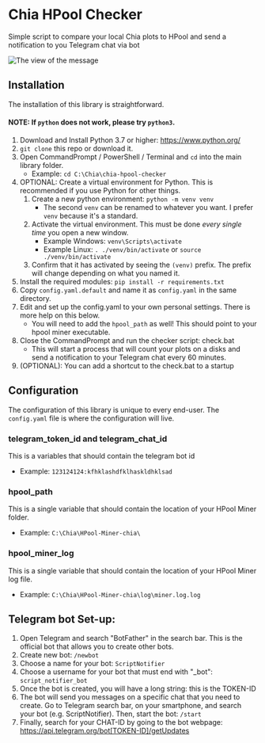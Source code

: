 # Chia HPool Checker
Simple script to compare your local Chia plots to HPool and send a notification to you Telegram chat via bot

![The view of the message](https://i.imgur.com/BD22yMP.png "View")

## Installation

The installation of this library is straightforward.

#### NOTE: If `python` does not work, please try `python3`.

1. Download and Install Python 3.7 or higher: https://www.python.org/
2. `git clone` this repo or download it.
3. Open CommandPrompt / PowerShell / Terminal and `cd` into the main library folder.
   * Example: `cd C:\Chia\chia-hpool-checker`
4. OPTIONAL: Create a virtual environment for Python. This is recommended if you use Python for other things.
	1. Create a new python environment: `python -m venv venv`
	   * The second `venv` can be renamed to whatever you want. I prefer `venv` because it's a standard.
	2. Activate the virtual environment. This must be done *every single time* you open a new window.
	   * Example Windows: `venv\Scripts\activate`
	   * Example Linux: `. ./venv/bin/activate` or `source ./venv/bin/activate`
	3. Confirm that it has activated by seeing the `(venv)` prefix. The prefix will change depending on what you named it.
5. Install the required modules: `pip install -r requirements.txt`
6. Copy `config.yaml.default` and name it as `config.yaml` in the same directory.
7. Edit and set up the config.yaml to your own personal settings. There is more help on this below.
	* You will need to add the `hpool_path` as well! This should point to your hpool miner executable.
9. Close the CommandPrompt and run the checker script: check.bat
   * This will start a process that will count your plots on a disks and send a notification to your Telegram chat every 60 minutes.
10. (OPTIONAL): You can add a shortcut to the check.bat to a startup

## Configuration

The configuration of this library is unique to every end-user. The `config.yaml` file is where the configuration will live. 

### telegram_token_id and telegram_chat_id

This is a variables that should contain the telegram bot id

* Example: `123124124:kfhklashdfklhaskldhklsad`

### hpool_path

This is a single variable that should contain the location of your HPool Miner folder.

* Example: `C:\Chia\HPool-Miner-chia\`

### hpool_miner_log

This is a single variable that should contain the location of your HPool Miner log file.

* Example: `C:\Chia\HPool-Miner-chia\log\miner.log.log`

## Telegram bot Set-up:

 1. Open Telegram and search "BotFather" in the search bar. This is the official bot that allows you to create other bots.  
 2. Create new bot: `/newbot`
 3. Choose a name for your bot: `ScriptNotifier`
 4. Choose a username for your bot that must end with "_bot": `script_notifier_bot`  
 5. Once the bot is created, you will have a long string: this is the TOKEN-ID
 6. The bot will send you messages on a specific chat that you need to create. Go to Telegram search bar, on your smartphone, and search your bot (e.g. ScriptNotifier). Then, start the bot: `/start` 
 7. Finally, search for your CHAT-ID by going to the bot webpage: https://api.telegram.org/bot[TOKEN-ID]/getUpdates
